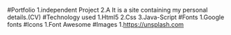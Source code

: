 #Portfolio
1.independent Project
2.A It is a site containing my personal details.(CV)
#Technology used
1.Html5
2.Css
3.Java-Script
#Fonts
1.Google fonts
#Icons
1.Font Awesome
#Images
1.https://unsplash.com
